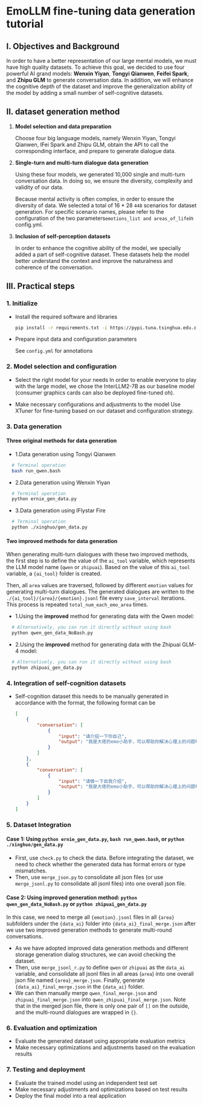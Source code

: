 # EmoLLM fine-tuning data generation tutorial

## **I. Objectives and Background**

In order to have a better representation of our large mental models, we must have high quality datasets. To achieve this goal, we decided to use four powerful AI grand models: **Wenxin Yiyan**, **Tongyi Qianwen**, **Feifei Spark**, and **Zhipu GLM** to generate conversation data. In addition, we will enhance the cognitive depth of the dataset and improve the generalization ability of the model by adding a small number of self-cognitive datasets.

## **II. dataset generation method**

1. **Model selection and data preparation**

   Choose four big language models, namely Wenxin Yiyan, Tongyi Qianwen, IFei Spark and Zhipu GLM, obtain the API to call the corresponding interface, and prepare to generate dialogue data.
   
3. **Single-turn and multi-turn dialogue data generation**

   Using these four models, we generated 10,000 single and multi-turn conversation data. In doing so, we ensure the diversity, complexity and validity of our data.

   Because mental activity is often complex, in order to ensure the diversity of data. We selected a total of 16 * 28 `448` scenarios for dataset generation. For specific scenario names, please refer to the configuration of the two parameters`emotions_list and areas_of_life`in config.yml.

4. **Inclusion of self-perception datasets**

   In order to enhance the cognitive ability of the model, we specially added a part of self-cognitive dataset. These datasets help the model better understand the context and improve the naturalness and coherence of the conversation.

## **III. Practical steps**

### 1. **Initialize**

* Install the required software and libraries

  ```bash
  pip install -r requirements.txt -i https://pypi.tuna.tsinghua.edu.cn/simple
  ```
  
* Prepare input data and configuration parameters

  See `config.yml` for annotations

### 2. **Model selection and configuration**

* Select the right model for your needs
  In order to enable everyone to play with the large model, we chose the InterLLM2-7B as our baseline model (consumer graphics cards can also be deployed fine-tuned oh).
  
* Make necessary configurations and adjustments to the model
  Use XTuner for fine-tuning based on our dataset and configuration strategy.

### 3. **Data generation**

#### **Three original methods for data generation**

* 1.Data generation using Tongyi Qianwen 
  
```bash
  # Terminal operation
  bash run_qwen.bash
```

* 2.Data generation using Wenxin Yiyan
  
```bash
  # Terminal operation
  python ernie_gen_data.py
```

* 3.Data generation using IFlystar Fire
  
```bash
  # Terminal operation
  python ./xinghuo/gen_data.py
```

#### **Two improved methods for data generation**

When generating multi-turn dialogues with these two improved methods, the first step is to define the value of the `ai_tool` variable, which represents the LLM model name (`qwen` or `zhipuai`). Based on the value of this `ai_tool` variable, a `{ai_tool}` folder is created. 

Then, all `area` values are traversed, followed by different `emotion` values for generating multi-turn dialogues. The generated dialogues are written to the `./{ai_tool}/{area}/{emotion}.jsonl` file every `save_interval` iterations. This process is repeated `total_num_each_emo_area` times.

* 1.Using the **improved** method for generating data with the Qwen model:
  
```bash
  # Alternatively, you can run it directly without using bash
  python qwen_gen_data_NoBash.py
```

* 2.Using the **improved** method for generating data with the Zhipuai GLM-4 model:

```bash
  # Alternatively, you can run it directly without using bash
  python zhipuai_gen_data.py
```

### 4. **Integration of self-cognition datasets**

* Self-cognition dataset this needs to be manually generated in accordance with the format, the following format can be
  
  ```json
  [
      {
          "conversation": [
              {
                  "input": "请介绍一下你自己",
                  "output": "我是大佬的emo小助手，可以帮助你解决心理上的问题哦"
              }
          ]
      },
      {
          "conversation": [
              {
                  "input": "请做一下自我介绍",
                  "output": "我是大佬的emo小助手，可以帮助你解决心理上的问题哦"
              }
          ]
      }
  ]
  ```

### 5. **Dataset Integration**

#### **Case 1**: Using `python ernie_gen_data.py`, `bash run_qwen.bash`, or `python ./xinghuo/gen_data.py`

* First, use `check.py` to check the data. Before integrating the dataset, we need to check whether the generated data has format errors or type mismatches.
* Then, use `merge_json.py` to consolidate all json files (or use `merge_jsonl.py` to consolidate all jsonl files) into one overall json file.

#### **Case 2**: Using improved generation method: `python qwen_gen_data_NoBash.py` or `python zhipuai_gen_data.py` 

In this case, we need to merge all `{emotion}.jsonl` files in all `{area}` subfolders under the `{data_ai}` folder into `{data_ai}_final_merge.json` after we use two improved generation methods to generate multi-round conversations.

* As we have adopted improved data generation methods and different storage generation dialog structures, we can avoid checking the dataset.
* Then, use `merge_jsonl_r.py` to define `qwen` or `zhipuai` as the `data_ai` variable, and consolidate all jsonl files in all areas (`area`) into one overall json file named `{area}_merge.json`. Finally, generate `{data_ai}_final_merge.json` in the `{data_ai}` folder.
* We can then manually merge `qwen_final_merge.json` and `zhipuai_final_merge.json` into `qwen_zhipuai_final_merge.json`. Note that in the merged json file, there is only one pair of `[]` on the outside, and the multi-round dialogues are wrapped in `{}`.

### 6. **Evaluation and optimization**

* Evaluate the generated dataset using appropriate evaluation metrics
* Make necessary optimizations and adjustments based on the evaluation results

### 7. **Testing and deployment**

* Evaluate the trained model using an independent test set
* Make necessary adjustments and optimizations based on test results
* Deploy the final model into a real application
